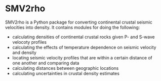 # SMV2rho

 SMV2rho is a Python package for converting continental crustal seismic velocities into density.
 It contains modules for doing the following:

 * calculating densities of continental crustal rocks given P- and S-wave velocoty profiles
 * calculating the effects of temperature dependence on seismic velocity and density
 * locating seismic velocity profiles that are within a certain distance of one another and comparing data
 * calculating distances between geographic locations
 * calculating uncertainties in crustal density estimates
